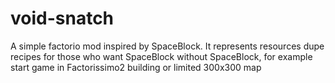 # void-snatch
A simple factorio mod inspired by SpaceBlock. It represents resources dupe recipes for those who want SpaceBlock without SpaceBlock, for example start game in Factorissimo2 building or limited 300x300 map
